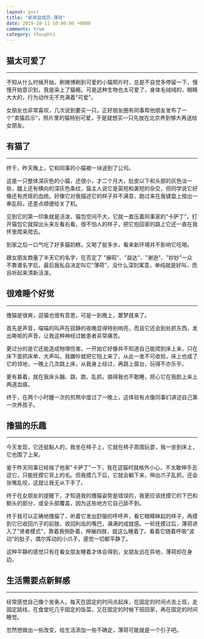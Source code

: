 ```yaml
---
layout: post
title: "新家庭成员-薄荷"
date: 2019-10-11 10:00:06 +0800
comments: true
category: thoughts
---
```


## 猫太可爱了
---
不知从什么时候开始，刷微博刷到可爱的小猫照片时，总是不自觉多停留一下，慢慢开始意识到，我是染上了猫瘾。可是这种生物也太可爱了，身体毛绒绒的，眼睛大大的，行为动作无不充满着"可爱"。

女朋友也非常喜欢，几次说到要买一只。正好朋友圈有同事帮他朋友发布了一个"卖猫启示"，照片里的猫特别可爱，于是就想买一只先放在北京养到够大再送给女朋友。

## 有猫了
---
终于，昨天晚上，它和同事的小猫被一块送到了公司。

这是一只整体深灰色的小猫，还很小，才二个月大，肚皮以下和头部的灰色淡一些，腿上还有横向的深灰色条纹，猫主人说它是英短和美短的杂交，但同学说它好像还有虎斑的血统。好像它对我描述它的样子并不满意，跑过来在我键盘上按出一串乱码，还差点顺便给关了机。

见到它的第一印象就是活泼，猫包空间不大，它就一直压着同事家的"卡萨丁"，打开猫包它就探出头来左看右看，很不怕人的样子，把它抱回家的路上它还一直在我怀里爬来爬去。

到家之后一口气吃了好多猫奶糕，又喝了挺多水，看来新环境并不影响它吃喝。

跟女朋友商量了半天它的名字，在否定了 "展昭"、"益达"、"谢逊"、"妙妙"一众不靠谱名字后，最后我私自决定叫它"薄荷"，没什么深刻寓意，单纯就是好叫，而且听起来清新活泼。

## 很难睡个好觉
---
撸猫是很爽，逗猫也很有意思，可是一到晚上，噩梦就来了。

首先是声音，喵喵的叫声在寂静的夜晚显得特别响亮，而且它还会到处抓东西，发出嘶啦的声音，让我这种神经过敏患者非常痛苦。

更过分的是它还能造成物理伤害。一开始它好像并不知道自己能爬到床上来，只在床下面抓床单、大声叫，我嫌吵就把它抱上来了，从此一发不可收拾，床上也成了它的领地，一晚上几次跳上床，从我身上经过，再跳上窗台，玩得不亦乐乎。

更有甚着，就在我床头蹦、跳、跑、乱抓，搞得我也不敢睡，担心它在我脸上来上两道血痕。

终于，在两个小时醒一次的煎熬中度过了一晚上，这体验有点像同事们讲述自己第一次养孩子。

## 撸猫的乐趣
---
今天发现，它还挺黏人的，我坐在椅子上，它就在椅子周围玩耍，我一坐到床上，它也围了上来。

鉴于昨天同事已经挨了他家"卡萨丁"一下，我在逗猫时就格外小心，不太敢伸手去逗它，只能抚摸它背上的毛。但我摸几下后，它就会躺下来，伸出爪子乱抓，还会张嘴乱咬，这就让我无从下手了。

终于在女朋友的提醒下，才知道我的撸猫姿势是错误的，我更应该抚摸它的下巴和额头的部分，或全头部覆盖，因为这些地方它自己舔不到。

终于我可以正确地撸猫了，听着它发出舒服的呼呼声，看它眼睛眯起的样子，再摸到它已收回爪子的前肢、收回利齿的嘴巴，满满的成就感。一轮抚摸过后，薄荷进入了"贤者模式"，靠着我侧卧着，伸展四肢，就这么睡着了。看着它随着呼吸"波动"的肚子，偶尔挥动的小爪子，感觉一切都平静了。

这种平静的感觉只有在看女朋友睡着才体会得到，女朋友远在异地，薄荷却在身边。

## 生活需要点新鲜感
---
经常感觉自己像个发条人，每天在固定的时间点起床，在固定的时间点去上班，走固定路线，在食堂吃几乎固定的饭菜，又在固定的时候下班回家，再在固定的时间睡觉。

忽然想做出一些改变，给生活添加一些不确定，薄荷可能就是一个引子吧。































